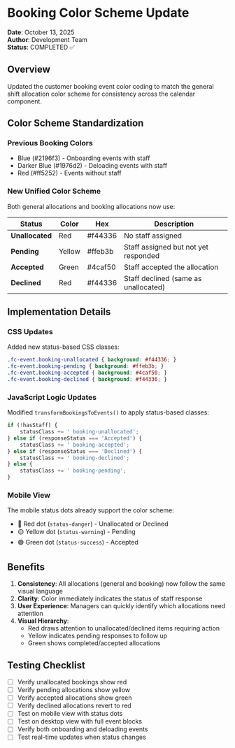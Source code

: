 # Booking Color Scheme Update

**Date**: October 13, 2025  
**Author**: Development Team  
**Status**: COMPLETED ✅

## Overview

Updated the customer booking event color coding to match the general shift allocation color scheme for consistency across the calendar component.

## Color Scheme Standardization

### Previous Booking Colors
- Blue (#2196f3) - Onboarding events with staff
- Darker Blue (#1976d2) - Deloading events with staff
- Red (#ff5252) - Events without staff

### New Unified Color Scheme

Both general allocations and booking allocations now use:

| Status | Color | Hex | Description |
|--------|-------|-----|-------------|
| **Unallocated** | Red | #f44336 | No staff assigned |
| **Pending** | Yellow | #ffeb3b | Staff assigned but not yet responded |
| **Accepted** | Green | #4caf50 | Staff accepted the allocation |
| **Declined** | Red | #f44336 | Staff declined (same as unallocated) |

## Implementation Details

### CSS Updates

Added new status-based CSS classes:
```css
.fc-event.booking-unallocated { background: #f44336; }
.fc-event.booking-pending { background: #ffeb3b; }
.fc-event.booking-accepted { background: #4caf50; }
.fc-event.booking-declined { background: #f44336; }
```

### JavaScript Logic Updates

Modified `transformBookingsToEvents()` to apply status-based classes:
```javascript
if (!hasStaff) {
    statusClass += ' booking-unallocated';
} else if (responseStatus === 'Accepted') {
    statusClass += ' booking-accepted';
} else if (responseStatus === 'Declined') {
    statusClass += ' booking-declined';
} else {
    statusClass += ' booking-pending';
}
```

### Mobile View

The mobile status dots already support the color scheme:
- 🔴 Red dot (`status-danger`) - Unallocated or Declined
- 🟡 Yellow dot (`status-warning`) - Pending
- 🟢 Green dot (`status-success`) - Accepted

## Benefits

1. **Consistency**: All allocations (general and booking) now follow the same visual language
2. **Clarity**: Color immediately indicates the status of staff response
3. **User Experience**: Managers can quickly identify which allocations need attention
4. **Visual Hierarchy**: 
   - Red draws attention to unallocated/declined items requiring action
   - Yellow indicates pending responses to follow up
   - Green shows completed/accepted allocations

## Testing Checklist

- [ ] Verify unallocated bookings show red
- [ ] Verify pending allocations show yellow
- [ ] Verify accepted allocations show green
- [ ] Verify declined allocations revert to red
- [ ] Test on mobile view with status dots
- [ ] Test on desktop view with full event blocks
- [ ] Verify both onboarding and deloading events
- [ ] Test real-time updates when status changes
